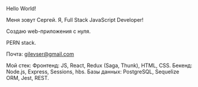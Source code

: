 Hello World!

Меня зовут Сергей.
Я, Full Stack JavaScript Developer!

Создаю web-приложения с нуля.  

PERN stack.

Почта: gilevser@gmail.com

Мой стек: Фронтенд: JS, React, Redux (Saga, Thunk), HTML, CSS. Бекенд: Node.js, Express, Sessions, hbs. Базы данных: PostgreSQL, Sequelize ORM, Jest, REST.

